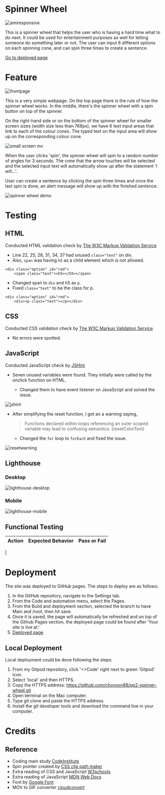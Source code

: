 # Spinner Wheel

![amiresponsive](/readme-image/spinnerwheel-amiresponsive.png)

This is a spinner wheel that helps the user who is having a hard time what to do next. It could be used for entertainment purposes as well for letting someone do something later or not. The user can input 6 different options on each spinning cone, and can spin three times to create a sentence. 

[Go to deployed page](https://choyoon88.github.io/pp2-spinner-wheel/)

# Feature

![frontpage](readme-image/frontpage.png)

This is a very simple webpage. On the top page there is the rule of how the spinner wheel works. In the middle, there's the spinner wheel with a spin button on top of the spinner. 

On the right-hand side or on the bottom of the spinner wheel for smaller screen sizes (width size less than 768px), we have 6 text input areas that link to each of the colour cones. The typed text on the input area will show up on the corresponding colour cone. 

![small screen mv](readme-image/small%20screen%20movie.gif)

When the user clicks 'spin', the spinner wheel will spin to a random number of angles for 3 seconds. The cone that the arrow touches will be selected and the selected input text will automatically show up after the statement 'I will...'. 

User can create a sentence by clicking the spin three times and once the last spin is done, an alert message will show up with the finished sentence. 

![spinner wheel demo](readme-image/spinner-demo.gif)



# Testing

## HTML
Conducted HTML validation check by [The W3C Markup Validation Service](https://validator.w3.org/)
- Line 22, 25, 28, 31, 34, 37 had unused `class="text"` on div. 
- Also, `span` was having `h5` as a child element which is not allowed. 
```
<div class="option" id="red">
    <span class="text"><h5></h5></span>
```
- Changed span to `div` and h5 as `p`.
- Fixed `class="text"` to be the class for p.
```
<div class="option" id="red">
    <div><p class="text"></p></div>
```

## CSS
Conducted CSS validation check by [The W3C Markup Validation Service](https://validator.w3.org/)
- No errors were spotted. 

## JavaScript
Conducted JavaScript check by [JSHint](https://jshint.com/)

- Seven unused variables were found. They initially were called by the onclick function on HTML.

    - Changed them to have event listener on JavaScript and solved the issue. 

![jshint](readme-image/jshint-issue.png)

- After simplifying the reset function, I got an a warning saying,

    >Functions declared within loops referencing an outer scoped variable may lead to confusing semantics. (resetColorText)
    - Changed the `for` loop to `forEach` and fixed the issue.

![resetwarning](readme-image/jshint-reset-error.png)


## Lighthouse

### Desktop
![lighthouse-desktop](readme-image/lighthouse-desktop.png)


### Mobile
![lighthouse-mobile](readme-image/lighthouse-mobile.png)

## Functional Testing

| Action | Expected Behavior    | Pass or Fail    |
| :---:   | :---: | :---: |
| 

# Deployment

The site was deployed to GitHub pages. The steps to deploy are as follows:

1. In the GitHub repository, navigate to the Settings tab.
2. From the Code and automation menu, select the Pages.
3. From the Build and deployment section, selected the branch to have Main and /root, then hit save.
4. Once it is saved, the page will automatically be refreshed and on top of the Github Pages section, the deployed page could be found after 'Your site is live at.' 
5. [Deployed page](https://choyoon88.github.io/pp2-spinner-wheel/)

## Local Deployment

Local deployment could be done following the steps.

1. From my Gitpod repository, click '<>Code' right next to green 'Gitpod' icon.
2. Select 'local' and then HTTPS.
3. Copy the HTTPS address: https://github.com/choyoon88/pp2-spinner-wheel.git
4. Open terminal on the Mac computer.
5. Type git clone and paste the HTTPS address.
6. Install the git developer tools and download the command line in your computer.

# Credits

## Reference
- Coding main study [CodeInstitute](https://learn.codeinstitute.net/dashboard)
- Spin pointer created by [CSS clip path maker](https://bennettfeely.com/clippy/)
- Extra reading of CSS and JavaScript [W3schools](https://www.w3schools.com/)
- Extra reading of JavaScript [MDN Web Docs](https://developer.mozilla.org/en-US/docs/Web/JavaScript)
- Font by [Google Font](https://fonts.google.com/)
- MOV to GIF converter [cloudconvert](https://cloudconvert.com/mov-to-gif)